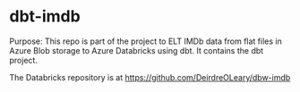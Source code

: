 # dbt-imdb

Purpose: This repo is part of the project to ELT IMDb data from flat files in Azure Blob storage to Azure Databricks using dbt. It contains the dbt project.

The Databricks repository is at https://github.com/DeirdreOLeary/dbw-imdb
